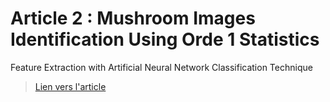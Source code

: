 # Article 2 : Mushroom Images Identification Using Orde 1 Statistics
Feature Extraction with Artificial Neural Network
Classification Technique

> [Lien vers l'article](2_NN_Mushroom_Images_Identification_Using_Orde_1_Statis.pdf)

